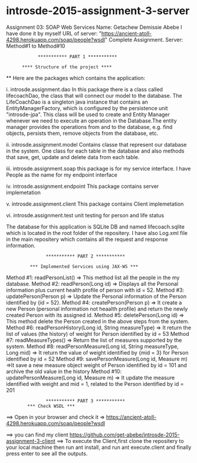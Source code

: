 # introsde-2015-assignment-3-server
 Assignment 03: SOAP Web Services 
 Name: Getachew Demissie Abebe
 I have done it by myself
 URL of server:  "https://ancient-atoll-4298.herokuapp.com/soap/people?wsdl"
 Complete Assignment. Server: Method#1 to Method#10
 
                *********** PART 1 ***********
                
          **** Structure of the project ****

** Here are the packages which contains the application:

i. introsde.assignment.dao In this package there is a class called lifecoachDao, the class that will connect our model to the database. The LifeCoachDao is a singleton java instance that contains an EntityManagerFactory, which is configured by the persistence unit "introsde-jpa". This class will be used to create and Entity Manager whenever we need to execute an operation in the Database.The entity manager provides the operations from and to the database, e.g. find objects, persists them, remove objects from the database, etc.

ii. introsde.assignment.model Contains classe that represent our database in the system. One class for each table in the database and also methods that save, get, update and delete data from each table.

iii. introsde.assignment.soap this package is for my service interface. I have People as the name for my endpoint interface

iv. introsde.assignment.endpoint This package contains server implemetation

v. introsde.assignment.client This package contains Client implemetation

vi. introsde.assignment.test unit testing for person and life status

The database for this application is SQLite DB and named lifecoach.sqlite which is located in the root folder of the repositery. I have also Log.xml file in the main repositery which contains all the request and response information.      

                   *********** PART 2 ***********
                   
             *** Implemented Services using JAX-WS ***
             
Method #1: readPersonList() => This method list all the people in the my database.
Method #2: readPerson(Long id) => Displays  all the Personal information plus current health profile of person with id = 52.
Method #3: updatePerson(Person p) => Update the Personal information of the Person identified by {id = 52}.
Method #4: createPerson(Person p) => It create a new Person (personal information not heaalth profile) and return the newly created Person with its assigned id.
Method #5: deletePerson(Long id) => This method  delete the Person created in the above steps from the system.
Method #6: readPersonHistory(Long id, String measureType) => It return the list of values (the history) of weight for Person identified by id = 53
Method #7: readMeasureTypes() => Return the list of measures supported by the system.
Method #8: readPersonMeasure(Long id, String measureType, Long mid) => It return the value of weight identified by {mid = 3} for Person identified by id = 52
Method #9: savePersonMeasure(Long id, Measure m) =>It save a new measure object  weight of Person identified by id = 101 and archive the old value in the history
Method #10: updatePersonMeasure(Long id, Measure m) => It update the measure identified with weight and mid = 1, related to the Person identified by id = 201                 
                   
                   *********** PART 3 ***********
            *** Check WSDL ***
==> Open in your browser and check it => https://ancient-atoll-4298.herokuapp.com/soap/people?wsdl

==> you can find my client https://github.com/get-abebe/introsde-2015-assignment-3-client
==> To execute the Client,first clone the repositery to your local machine then run ant install, and run ant execute.client and finally press enter to see all the outputs.
    
    
       
